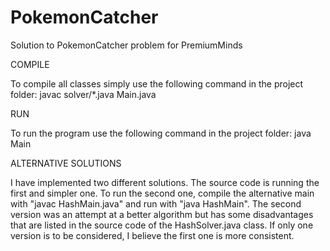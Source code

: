 # PokemonCatcher
Solution to PokemonCatcher problem for PremiumMinds

COMPILE

To compile all classes simply use the following command in the project folder:
	javac solver/*.java Main.java

RUN

To run the program use the following command in the project folder:
	java Main

ALTERNATIVE SOLUTIONS

I have implemented two different solutions. The source code is running the first and simpler one.
To run the second one, compile the alternative main with "javac HashMain.java" and run with "java HashMain".
The second version was an attempt at a better algorithm but has some disadvantages that are listed in the source code of the HashSolver.java class.
If only one version is to be considered, I believe the first one is more consistent. 
